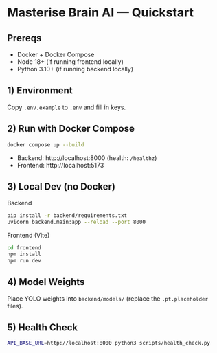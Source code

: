 
# Masterise Brain AI — Quickstart

## Prereqs
- Docker + Docker Compose
- Node 18+ (if running frontend locally)
- Python 3.10+ (if running backend locally)

## 1) Environment
Copy `.env.example` to `.env` and fill in keys.

## 2) Run with Docker Compose
```bash
docker compose up --build
```
- Backend: http://localhost:8000 (health: `/healthz`)
- Frontend: http://localhost:5173

## 3) Local Dev (no Docker)
Backend
```bash
pip install -r backend/requirements.txt
uvicorn backend.main:app --reload --port 8000
```
Frontend (Vite)
```bash
cd frontend
npm install
npm run dev
```

## 4) Model Weights
Place YOLO weights into `backend/models/` (replace the `.pt.placeholder` files).

## 5) Health Check
```bash
API_BASE_URL=http://localhost:8000 python3 scripts/health_check.py
```
